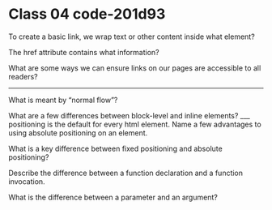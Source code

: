 # Class 04 code-201d93

To create a basic link, we wrap text or other content inside what element?

The href attribute contains what information?

What are some ways we can ensure links on our pages are accessible to all readers?

********************************************************************************************************************
What is meant by “normal flow”?

What are a few differences between block-level and inline elements?
___ positioning is the default for every html element.
Name a few advantages to using absolute positioning on an element.

What is a key difference between fixed positioning and absolute positioning?

Describe the difference between a function declaration and a function invocation.

What is the difference between a parameter and an argument?
